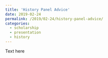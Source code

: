 ```yaml
---
title: 'History Panel Advice'
date: 2019-02-24
permalink: /2019/02-24/history-panel-advice/
categories:
  - scholarship
  - presentation
  - history
---
```

Text here
